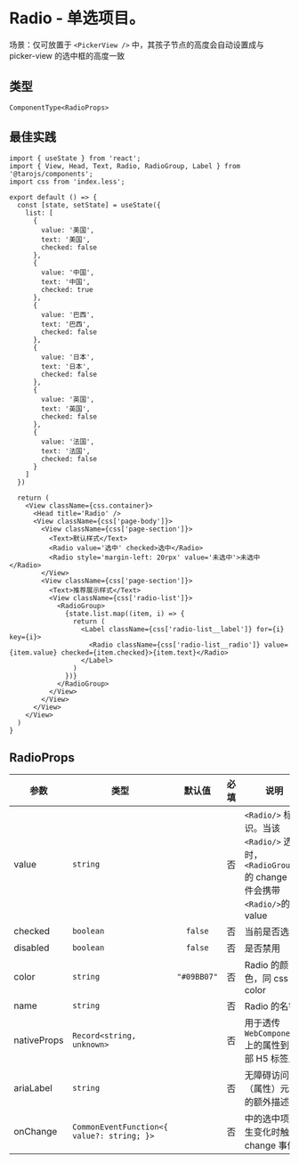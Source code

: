 # Radio - 单选项目。
场景：仅可放置于 `<PickerView />` 中，其孩子节点的高度会自动设置成与 picker-view 的选中框的高度一致

## 类型
```tsx
ComponentType<RadioProps>
```

## 最佳实践
```render
import { useState } from 'react';
import { View, Head, Text, Radio, RadioGroup, Label } from '@tarojs/components';
import css from 'index.less';

export default () => {
  const [state, setState] = useState({
    list: [
      {
        value: '美国',
        text: '美国',
        checked: false
      },
      {
        value: '中国',
        text: '中国',
        checked: true
      },
      {
        value: '巴西',
        text: '巴西',
        checked: false
      },
      {
        value: '日本',
        text: '日本',
        checked: false
      },
      {
        value: '英国',
        text: '英国',
        checked: false
      },
      {
        value: '法国',
        text: '法国',
        checked: false
      }
    ]
  })

  return (
    <View className={css.container}>
      <Head title='Radio' />
      <View className={css['page-body']}>
        <View className={css['page-section']}>
          <Text>默认样式</Text>
          <Radio value='选中' checked>选中</Radio>
          <Radio style='margin-left: 20rpx' value='未选中'>未选中</Radio>
        </View>
        <View className={css['page-section']}>
          <Text>推荐展示样式</Text>
          <View className={css['radio-list']}>
            <RadioGroup>
              {state.list.map((item, i) => {
                return (
                  <Label className={css['radio-list__label']} for={i} key={i}>
                    <Radio className={css['radio-list__radio']} value={item.value} checked={item.checked}>{item.text}</Radio>
                  </Label>
                )
              })}
            </RadioGroup>
          </View>
        </View>
      </View>
    </View>
  )
}
```

## RadioProps

| 参数 | 类型 | 默认值 | 必填 | 说明 |
| --- | --- | :---: | :---: | --- |
| value | `string` |  | 否 | `<Radio/>` 标识。当该`<Radio/>` 选中时，`<RadioGroup/>`的 change 事件会携带`<Radio/>`的 value |
| checked | `boolean` | `false` | 否 | 当前是否选中 |
| disabled | `boolean` | `false` | 否 | 是否禁用 |
| color | `string` | `"#09BB07"` | 否 | Radio 的颜色，同 css 的 color |
| name | `string` |  | 否 | Radio 的名字 |
| nativeProps | `Record<string, unknown>` |  | 否 | 用于透传 `WebComponents` 上的属性到内部 H5 标签上 |
| ariaLabel | `string` |  | 否 | 无障碍访问，（属性）元素的额外描述 |
| onChange | `CommonEventFunction<{ value?: string; }>` |  | 否 | <radio-group/> 中的选中项发生变化时触发 change 事件 |